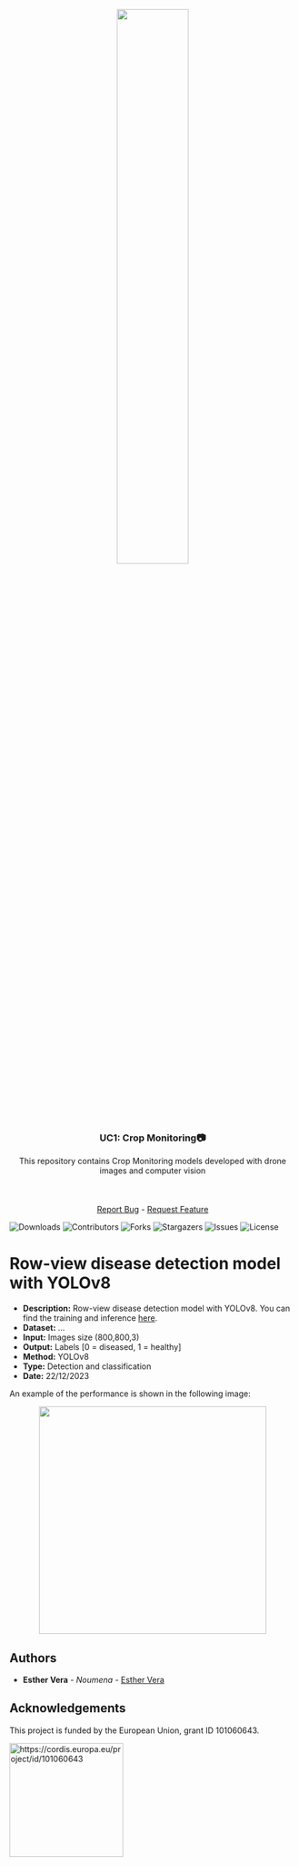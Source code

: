 <div align="center">
  <p>
    <a href="https://icaerus.eu" target="_blank">
      <img width="50%" src="https://icaerus.eu/wp-content/uploads/2022/09/ICAERUS-logo-white.svg"></a>
    <h3 align="center">UC1: Crop Monitoring📷</h3>
    
   <p align="center">
    This repository contains Crop Monitoring models developed with drone images and computer vision 
    <br/>
    <br/>
    <br/>
    <br/>
    <a href="https://github.com/icaerus-eu/icaerus-repo-template/issues">Report Bug</a>
    -
    <a href="https://github.com/icaerus-eu/icaerus-repo-template/issues">Request Feature</a>
  </p>
</p>
</div>

![Downloads](https://img.shields.io/github/downloads/icaerus-eu/icaerus-repo-template/total) ![Contributors](https://img.shields.io/github/contributors/icaerus-eu/icaerus-repo-template?color=dark-green) ![Forks](https://img.shields.io/github/forks/icaerus-eu/icaerus-repo-template?style=social) ![Stargazers](https://img.shields.io/github/stars/icaerus-eu/icaerus-repo-template?style=social) ![Issues](https://img.shields.io/github/issues/icaerus-eu/icaerus-repo-template) ![License](https://img.shields.io/github/license/icaerus-eu/icaerus-repo-template) 


# Row-view disease detection model with YOLOv8

- **Description:** Row-view disease detection model with YOLOv8. You can find the training and inference [here](https://github.com/ICAERUS-EU/UC1_Crop_Monitoring/blob/main/row_view/row_view_detection_model_yolov8.ipynb). 
- **Dataset:** ...
- **Input:** Images size (800,800,3)
- **Output:** Labels [0 = diseased, 1 = healthy]
- **Method:** YOLOv8
- **Type:** Detection and classification
- **Date:** 22/12/2023

An example of the performance is shown in the following image: 

<p align="center">
  <img src="https://github.com/ICAERUS-EU/UC1_Crop_Monitoring/assets/148956768/04434b88-4913-4eb2-9af2-a2b67ff70cd9" width="400" height="400">
</p>



## Authors

* **Esther Vera** - *Noumena* - [Esther Vera](https://github.com/EstherNoumena)

## Acknowledgements
This project is funded by the European Union, grant ID 101060643.

<img src="https://rea.ec.europa.eu/sites/default/files/styles/oe_theme_medium_no_crop/public/2021-04/EN-Funded%20by%20the%20EU-POS.jpg" alt="https://cordis.europa.eu/project/id/101060643" width="200"/>

